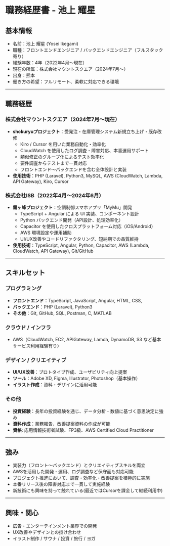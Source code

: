 # 職務経歴書 - 池上 耀星

## 基本情報
- 名前：池上 耀星 (Yosei Ikegami)
- 職種：フロントエンドエンジニア / バックエンドエンジニア（フルスタック寄り）
- 経験年数：4年（2022年4月〜現在）
- 現在の所属：株式会社マウントスクエア（2024年7月〜）
- 出身：熊本
- 働き方の希望：フルリモート、柔軟に対応できる環境

---

## 職務経歴

### 株式会社マウントスクエア（2024年7月〜現在）
- **shokuryuプロジェクト**：受発注・在庫管理システム新規立ち上げ・既存改修
  - Kiro / Cursor を用いた業務自動化・効率化
  - CloudWatch を使用したログ調査・障害対応、本番運用サポート
  - 類似修正のグループ化によるテスト効率化
  - 要件調査からテストまで一貫対応
  - フロントエンド〜バックエンドを含む全体設計と実装
- **使用技術**：PHP (Laravel), Python3, MySQL, AWS (CloudWatch, Lambda, API Gateway), Kiro, Cursor

### 株式会社ISB（2022年4月〜2024年6月）
- **霧ヶ峰プロジェクト**：空調制御スマホアプリ「MyMu」開発
  - TypeScript + Angular による UI 実装、コンポーネント設計
  - Python バックエンド開発（API設計、処理効率化）
  - Capacitor を使用したクロスプラットフォーム対応（iOS/Android）
  - AWS 環境設定や運用補助
  - UI/UX改善やコードリファクタリング、短納期での品質維持
- **使用技術**：TypeScript, Angular, Python, Capacitor, AWS (Lambda, CloudWatch, API Gateway), Git/GitHub

---

## スキルセット

### プログラミング
- **フロントエンド**：TypeScript, JavaScript, Angular, HTML, CSS,
- **バックエンド**：PHP (Laravel), Python3  
- **その他**：Git, GitHub, SQL, Postman, C, MATLAB  

### クラウド / インフラ
- AWS（CloudWatch, EC2, APIGateway, Lamda, DynamoDB, S3 など基本サービス利用経験有り）  

### デザイン / クリエイティブ
- **UI/UX改善**：プロトタイプ作成、ユーザビリティ向上提案  
- **ツール**：Adobe XD, Figma, Illustrator, Photoshop（基本操作）  
- **イラスト作成**：資料・デザインに活用可能  

### その他
- **投資経験**：長年の投資経験を通じ、データ分析・数値に基づく意思決定に強み  
- **資料作成**：業務報告、改善提案資料の作成が可能
- **資格**: 応用情報技術者試験、FP3級、AWS Certified Cloud Practitioner

---

## 強み
- 実装力（フロント〜バックエンド）とクリエイティブスキルを両立  
- AWSを活用した開発・運用、ログ調査など保守面も対応可能  
- プロジェクト推進において、調査・効率化・改善提案を積極的に実施
- 本番リリース後の障害対応まで一貫して実施経験
- 新技術にも興味を持って触れている(最近ではCursorを課金して継続利用中)

---

## 興味・関心
- 広告・エンターテインメント業界での開発  
- UX改善やデザインとの掛け合わせ  
- イラスト制作 / サウナ / 投資 / 旅行 / ヨガ

